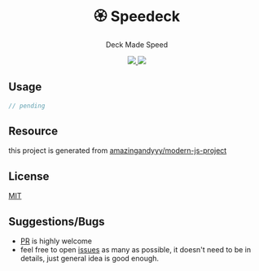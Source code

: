 <h1 align="center">
🏵️ Speedeck
</h1>
<p align="center">
Deck Made Speed
</p>

<p align="center">
   <a href="https://github.com/amazingandyyy/speedeck/blob/master/LICENSE">
      <img src="https://img.shields.io/badge/License-MIT-green.svg" />
   </a>
   <a href="https://circleci.com/gh/amazingandyyy/speedeck">
      <img src="https://circleci.com/gh/amazingandyyy/speedeck.svg?style=svg" />
   </a>
</p>

## Usage

```js
// pending
```


## Resource

this project is generated from [amazingandyyy/modern-js-project](https://github.com/amazingandyyy/modern-js-project)

## License

[MIT](https://raw.githubusercontent.com/amazingandyyy/speedeck/master/license)

## Suggestions/Bugs

- [PR](https://github.com/amazingandyyy/speedeck/pulls) is highly welcome
- feel free to open [issues](https://github.com/amazingandyyy/speedeck/issues) as many as possible, it doesn't need to be in details, just general idea is good enough.
